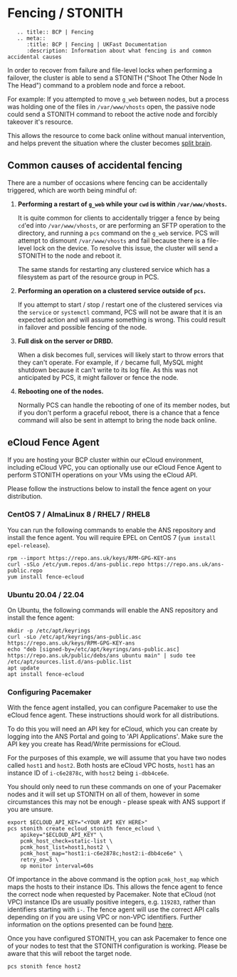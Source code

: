 # Fencing / STONITH

```eval_rst
   .. title:: BCP | Fencing
   .. meta::
      :title: BCP | Fencing | UKFast Documentation
      :description: Information about what fencing is and common accidental causes
```

In order to recover from failure and file-level locks when performing a failover, the cluster is able to send a STONITH ("Shoot The Other Node In The Head") command to a problem node and force a reboot.

For example: If you attempted to move `g_web` between nodes, but a process was holding one of the files in `/var/www/vhosts` open, the passive node could send a STONITH command to reboot the active node and forcibly takeover it's resource.

This allows the resource to come back online without manual intervention, and helps prevent the situation where the cluster becomes [split brain](splitbrain).

## Common causes of accidental fencing

There are a number of occasions where fencing can be accidentally triggered, which are worth being mindful of:

1. **Performing a restart of `g_web` while your `cwd` is within `/var/www/vhosts`.**

    It is quite common for clients to accidentally trigger a fence by being `cd`'ed into `/var/www/vhosts`, or are performing an SFTP operation to the directory, and running a `pcs` command on the `g_web` service. PCS will attempt to dismount `/var/www/vhosts` and fail because there is a file-level lock on the device. To resolve this issue, the cluster will send a STONITH to the node and reboot it.

    The same stands for restarting any clustered service which has a filesystem as part of the resource group in PCS.

2. **Performing an operation on a clustered service outside of `pcs`.**

    If you attempt to start / stop / restart one of the clustered services via the `service` or `systemctl` command, PCS will not be aware that it is an expected action and will assume something is wrong. This could result in failover and possible fencing of the node.

3. **Full disk on the server or DRBD.**

    When a disk becomes full, services will likely start to throw errors that they can't operate. For example, if `/` became full, MySQL might shutdown because it can't write to its log file. As this was not anticipated by PCS, it might failover or fence the node.

4. **Rebooting one of the nodes.**

    Normally PCS can handle the rebooting of one of its member nodes, but if you don't perform a graceful reboot, there is a chance that a fence command will also be sent in attempt to bring the node back online.

## eCloud Fence Agent

If you are hosting your BCP cluster within our eCloud environment, including eCloud VPC, you can optionally use our eCloud Fence Agent to perform STONITH operations on your VMs using the eCloud API.

Please follow the instructions below to install the fence agent on your distribution.

### CentOS 7 / AlmaLinux 8 / RHEL7 / RHEL8

You can run the following commands to enable the ANS repository and install the fence agent. You will require EPEL on CentOS 7 (`yum install epel-release`).

```
rpm --import https://repo.ans.uk/keys/RPM-GPG-KEY-ans
curl -sSLo /etc/yum.repos.d/ans-public.repo https://repo.ans.uk/ans-public.repo
yum install fence-ecloud
```

### Ubuntu 20.04 / 22.04

On Ubuntu, the following commands will enable the ANS repository and install the fence agent:

```
mkdir -p /etc/apt/keyrings
curl -sLo /etc/apt/keyrings/ans-public.asc https://repo.ans.uk/keys/RPM-GPG-KEY-ans
echo "deb [signed-by=/etc/apt/keyrings/ans-public.asc] https://repo.ans.uk/public/debs/ans ubuntu main" | sudo tee /etc/apt/sources.list.d/ans-public.list
apt update
apt install fence-ecloud
```

### Configuring Pacemaker

With the fence agent installed, you can configure Pacemaker to use the eCloud fence agent. These instructions should work for all distributions.

To do this you will need an API key for eCloud, which you can create by logging into the ANS Portal and going to 'API Applications'. Make sure the API key you create has Read/Write permissions for eCloud.

For the purposes of this example, we will assume that you have two nodes called `host1` and `host2`. Both hosts are eCloud VPC hosts, `host1` has an instance ID of `i-c6e2878c`, with `host2` being `i-dbb4ce6e`.

You should only need to run these commands on one of your Pacemaker nodes and it will set up STONITH on all of them, however in some circumstances this may not be enough - please speak with ANS support if you are unsure.

```
export $ECLOUD_API_KEY="<YOUR API KEY HERE>"
pcs stonith create ecloud_stonith fence_ecloud \
    apikey="$ECLOUD_API_KEY" \
    pcmk_host_check=static-list \
    pcmk_host_list=host1,host2 \
    pcmk_host_map="host1:i-c6e2878c;host2:i-dbb4ce6e" \
    retry_on=3 \
    op monitor interval=60s
```

Of importance in the above command is the option `pcmk_host_map` which maps the hosts to their instance IDs. This allows the fence agent to fence the correct node when requested by Pacemaker. Note that eCloud (not VPC) instance IDs are usually positive integers, e.g. `119283`, rather than identifiers starting with `i-`. The fence agent will use the correct API calls depending on if you are using VPC or non-VPC identifiers. Further information on the options presented can be found [here](https://access.redhat.com/documentation/en-us/red_hat_enterprise_linux/7/html/high_availability_add-on_reference/s1-genfenceprops-haar).

Once you have configured STONITH, you can ask Pacemaker to fence one of your nodes to test that the STONITH configuration is working. Please be aware that this will reboot the target node.

```
pcs stonith fence host2
```
